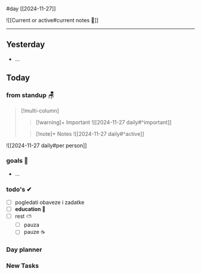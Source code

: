 #day
[[2024-11-27]]

![[Current or active#current notes 📓]]

---
## Yesterday
- ...

## Today

### from standup 🪑

> [!multi-column]
>> [!warning]+ Important
>> ![[2024-11-27 daily#^important]]
>
>> [!note]+ Notes
>> ![[2024-11-27 daily#^active]]

![[2024-11-27 daily#per person]]

### goals 🏴
- ...

### todo's ✔
- [ ] pogledati  obaveze i zadatke
- [ ] **education 🎒**
- [ ] rest ⛅ 
	- [ ] pauza 
	- [ ] pauze ☕ 

### Day planner

### New Tasks
